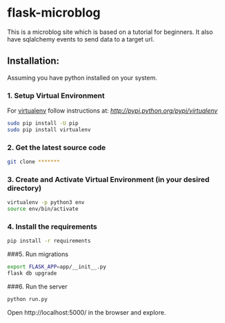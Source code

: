 # flask-microblog

This is a microblog site which is based on a tutorial for beginners. It also have sqlalchemy events to send data to a target url.

## Installation:

Assuming you have python installed on your system.

### 1. Setup Virtual Environment
For [virtualenv](http://pypi.python.org/pypi/virtualenv) follow instructions at: *http://pypi.python.org/pypi/virtualenv*
```sh
sudo pip install -U pip
sudo pip install virtualenv
```

### 2. Get the latest source code
```sh
git clone *******

```

### 3. Create and Activate Virtual Environment (in your desired directory)
```sh
virtualenv -p python3 env
source env/bin/activate
```

### 4. Install the requirements
```sh
pip install -r requirements
```

###5. Run migrations
```sh
export FLASK_APP=app/__init__.py
flask db upgrade
```

###6. Run the server
```sh
python run.py
```

Open http://localhost:5000/ in the browser and explore.
